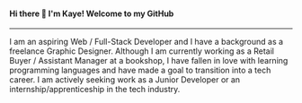 #### Hi there 👋 I'm Kaye! Welcome to my GitHub

---

I am an aspiring Web / Full-Stack Developer and I have a background as a freelance Graphic Designer. Although I am currently working as a Retail Buyer / Assistant Manager at a bookshop, I have fallen in love with learning programming languages and have made a goal to transition into a tech career. I am actively seeking work as a Junior Developer or an internship/apprenticeship in the tech industry.

